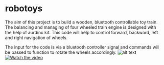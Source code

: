# robotoys
The aim of this project is to build a wooden, bluetooth controllable toy train. The balancing and managing of four wheeled train engine is designed with the help of aurdino kit. 
This code will help to control forward, backward, left and right navigation of wheels. 

The input for the code is via a bluetooth controller signal and commands will be passed to function to rotate the wheels accordingly.
![alt text](https://github.com/uday160386/robotoys/blob/master/images/wooden-to-train.jpeg)
[![Watch the video](https://github.com/uday160386/robotoys/blob/master/images/wooden-to-train.jpeg)](https://youtu.be/3mcCuL9hx_4)
